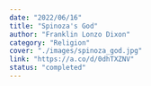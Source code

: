 ```yaml
---
date: "2022/06/16"
title: "Spinoza's God"
author: "Franklin Lonzo Dixon"
category: "Religion"
cover: "./images/spinoza_god.jpg"
link: "https://a.co/d/0dhTXZNV"
status: "completed"
---
```

